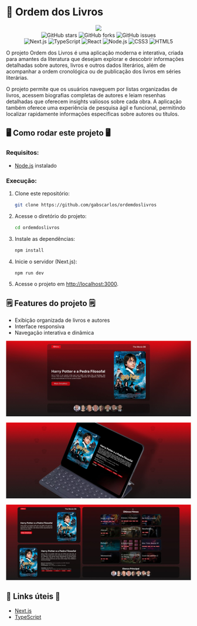 # 📖 Ordem dos Livros

<div align="center">
<img src="https://github.com/portfolio-projetos-dev/ordem-livros/raw/main/.gitassets/capa.png" width="350" />

<div data-badges>
  <img src="https://img.shields.io/github/stars/portfolio-projetos-dev/kino?style=for-the-badge" alt="GitHub stars" />
  <img src="https://img.shields.io/github/forks/portfolio-projetos-dev/kino?style=for-the-badge" alt="GitHub forks" />
  <img src="https://img.shields.io/github/issues/portfolio-projetos-dev/kino?style=for-the-badge" alt="GitHub issues" />
</div>

<div data-badges>
  <img src="https://img.shields.io/badge/next.js-%23000000.svg?style=for-the-badge&logo=nextdotjs&logoColor=white" alt="Next.js" />
  <img src="https://img.shields.io/badge/typescript-%23007ACC.svg?style=for-the-badge&logo=typescript&logoColor=white" alt="TypeScript" />
  <img src="https://img.shields.io/badge/react-%2320232a.svg?style=for-the-badge&logo=react&logoColor=%2361DAFB" alt="React" />
  <img src="https://img.shields.io/badge/node.js-%2343853D.svg?style=for-the-badge&logo=node.js&logoColor=white" alt="Node.js" />
  <img src="https://img.shields.io/badge/css3-%231572B6.svg?style=for-the-badge&logo=css3&logoColor=white" alt="CSS3" />
  <img src="https://img.shields.io/badge/html5-%23E34F26.svg?style=for-the-badge&logo=html5&logoColor=white" alt="HTML5" />
</div>
</div>

O projeto Ordem dos Livros é uma aplicação moderna e interativa, criada para amantes da literatura que desejam explorar e descobrir informações detalhadas sobre autores, livros e outros dados literários, além de acompanhar a ordem cronológica ou de publicação dos livros em séries literárias.

O projeto permite que os usuários naveguem por listas organizadas de livros, acessem biografias completas de autores e leiam resenhas detalhadas que oferecem insights valiosos sobre cada obra. A aplicação também oferece uma experiência de pesquisa ágil e funcional, permitindo localizar rapidamente informações específicas sobre autores ou títulos.

## 🖥️ Como rodar este projeto 🖥️

### Requisitos:

- [Node.js](https://nodejs.org/pt) instalado

### Execução:

1. Clone este repositório:

   ```sh
   git clone https://github.com/gabscarlos/ordemdoslivros
   ```

2. Acesse o diretório do projeto:

   ```sh
   cd ordemdoslivros
   ```

3. Instale as dependências:

   ```sh
   npm install
   ```

4. Inicie o servidor (Next.js):

   ```sh
   npm run dev
   ```

6. Acesse o projeto em [http://localhost:3000](http://localhost:3000).

## 🗒️ Features do projeto 🗒️

- Exibição organizada de livros e autores
- Interface responsiva
- Navegação interativa e dinâmica

![](https://github.com/portfolio-projetos-dev/kino/raw/main/.gitassets/2.jpg)

![](https://github.com/portfolio-projetos-dev/kino/raw/main/.gitassets/3.jpg)

![](https://github.com/portfolio-projetos-dev/kino/raw/main/.gitassets/4.jpg)

## 💎 Links úteis 💎

- [Next.js](https://nextjs.org/docs)
- [TypeScript](https://www.typescriptlang.org/docs)
